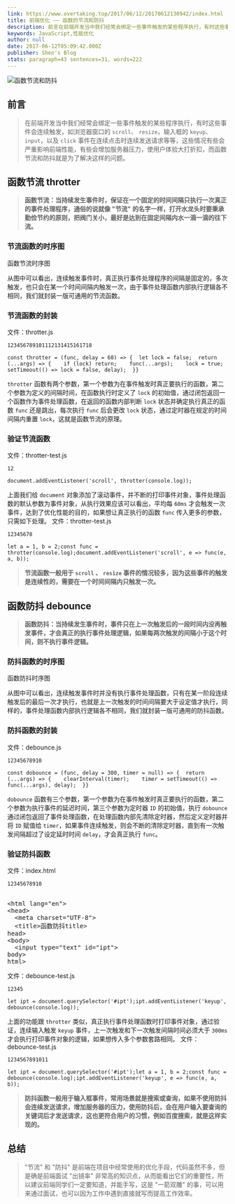 ```yaml
---
link: https://www.overtaking.top/2017/06/12/20170612130942/index.html
title: 前端优化 —— 函数的节流和防抖
description: 前言在前端开发当中我们经常会绑定一些事件触发的某些程序执行，有时这些事件会连续触发，如浏览器窗口的 scroll、resize，输入框的 keyup、input，以及 click 事件在连续点击时连续发送请求等等，这些情况有些会严重影响前端性能，有些会增加服务器压力，使用户体验大打折扣，而函数节流和防抖就是为了解决这样的问题。
keywords: JavaScript,性能优化
author: null
date: 2017-06-12T05:09:42.000Z
publisher: Shen's Blog
stats: paragraph=43 sentences=31, words=222
---
```

![](/2017/06/12/20170612130942/throttle-vs-debounce.png "函数节流和防抖")



## 前言

> 在前端开发当中我们经常会绑定一些事件触发的某些程序执行，有时这些事件会连续触发，如浏览器窗口的 `scroll`、 `resize`，输入框的 `keyup`、 `input`，以及 `click` 事件在连续点击时连续发送请求等等，这些情况有些会严重影响前端性能，有些会增加服务器压力，使用户体验大打折扣，而函数节流和防抖就是为了解决这样的问题。

## 函数节流 throtter

> **函数节流：当持续发生事件时，保证在一个固定的时间间隔只执行一次真正的事件处理程序，通俗的说就像 "节流" 的名字一样，打开水龙头时要秉承勤俭节约的原则，把阀门关小，最好是达到在固定间隔内水一滴一滴的往下流。**

### 节流函数的时序图



函数节流时序图



从图中可以看出，连续触发事件时，真正执行事件处理程序的间隔是固定的，多次触发，也只会在某一个时间间隔内触发一次，由于事件处理函数内部执行逻辑各不相同，我们就封装一版可通用的节流函数。

### 节流函数的封装

文件：throtter.js

```
123456789101112131415161718
```

```
const throtter = (func, delay = 60) => {  let lock = false;  return (...args) => {    if (lock) return;    func(...args);    lock = true;    setTimeout(() => lock = false, delay);  }}
```

`throtter` 函数有两个参数，第一个参数为在事件触发时真正要执行的函数，第二个参数为定义的间隔时间，在函数执行时定义了 `lock` 的初始值，通过闭包返回一个函数作为事件处理函数，在返回的函数内部判断 `lock` 状态并确定执行真正的函数 `func` 还是跳出，每次执行 `func` 后会更改 `lock` 状态，通过定时器在规定的时间间隔内重置 `lock`，这就是函数节流的原理。

### 验证节流函数

文件：throtter-test.js

```
12
```

```
document.addEventListener('scroll', throtter(console.log));
```

上面我们给 `document` 对象添加了滚动事件，并不断的打印事件对象，事件处理函数的默认参数为事件对象，从执行效果应该可以看出，平均每 `60ms` 才会触发一次事件，达到了优化性能的目的，如果想让真正执行的函数 `func` 传入更多的参数，只需如下处理。
文件：throtter-test.js

```
12345678
```

```
let a = 1, b = 2;const func = throtter(console.log);document.addEventListener('scroll', e => func(e, a, b));
```

> **节流函数一般用于 `scroll` 、 `resize` 事件的情况较多，因为这些事件的触发是连续性的，需要在一个时间间隔内只触发一次。**

## 函数防抖 debounce

> **函数防抖：当持续发生事件时，事件只在上一次触发后的一段时间内没再触发事件，才会真正的执行事件处理逻辑，如果每两次触发的间隔小于这个时间，则不执行事件逻辑。**

### 防抖函数的时序图



函数防抖时序图



从图中可以看出，连续触发事件时并没有执行事件处理函数，只有在某一阶段连续触发后的最后一次才执行，也就是上一次触发的时间间隔要大于设定值才执行，同样的，事件处理函数内部执行逻辑各不相同，我们就封装一版可通用的防抖函数。

### 防抖函数的封装

文件：debounce.js

```
12345678910
```

```
const dobounce = (func, delay = 300, timer = null) => {  return (...args) => {    clearInterval(timer);    timer = setTimeout(() => func(...args), delay);  }}
```

`dobounce` 函数有三个参数，第一个参数为在事件触发时真正要执行的函数，第二个参数为执行事件的延迟时间，第三个参数为定时器 `ID` 的初始值，执行 `dobounce` 通过闭包返回了事件处理函数，在处理函数内部先清除定时器，然后定义定时器并将 `ID` 赋值给 `timer`，如果事件连续触发，则会不断的清除定时器，直到有一次触发间隔超过了设定延时时间 `delay`，才会真正执行 `func`。

### 验证防抖函数

文件：index.html

```
12345678910
```

<pre><br><span><span>&lt;<span>html</span> <span>lang</span>=<span>&quot;en&quot;</span>&gt;</span></span><br><span><span>&lt;<span>head</span>&gt;</span></span><br><span>  <span>&lt;<span>meta</span> <span>charset</span>=<span>&quot;UTF-8&quot;</span>&gt;</span></span><br><span>  <span>&lt;<span>title</span>&gt;</span>&#x51FD;&#x6570;&#x9632;&#x6296;<span>title</span>&gt;</span><br><span><span>head</span>&gt;</span><br><span><span>&lt;<span>body</span>&gt;</span></span><br><span>  <span>&lt;<span>input</span> <span>type</span>=<span>&quot;text&quot;</span> <span>id</span>=<span>&quot;ipt&quot;</span>&gt;</span></span><br><span><span>body</span>&gt;</span><br><span><span>html</span>&gt;</span><br></pre>文件：debounce-test.js

```
12345
```

```
let ipt = document.querySelector('#ipt');ipt.addEventListener('keyup', debounce(console.log));
```

上面的功能跟 `throtter` 类似，真正执行事件处理函数时打印事件对象，通过验证，连续输入触发 `keyup` 事件，上一次触发和下一次触发间隔时间必须大于 `300ms` 才会执行打印事件对象的逻辑，如果想传入多个参数套路相同。
文件：debounce-test.js

```
1234567891011
```

```
let ipt = document.querySelector('#ipt');let a = 1, b = 2;const func = debounce(console.log);ipt.addEventListener('keyup', e => func(e, a, b));
```

> **防抖函数一般用于输入框事件，常用场景就是搜索或查询，如果不使用防抖会连续发送请求，增加服务器的压力，使用防抖后，会在用户输入要查询的关键词后才发送请求，这也更符合用户的习惯，例如百度搜索，就是这样实现的。**

## 总结

> "节流" 和 "防抖" 是前端在项目中经常使用的优化手段，代码虽然不多，但是确是前端面试 "出镜率" 非常高的知识点，从而能看出它们的重要性，所以建议前端同学们一定要知道，并能手写，这是 "一箭双雕" 的事，可以用来通过面试，也可以因为工作中遇到直接就写而提高工作效率。
